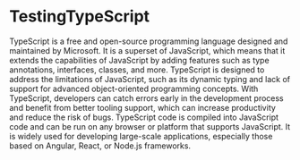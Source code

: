 # TestingTypeScript

TypeScript is a free and open-source programming language designed and maintained by Microsoft. It is a superset of JavaScript, which means that it extends the capabilities of JavaScript by adding features such as type annotations, interfaces, classes, and more. TypeScript is designed to address the limitations of JavaScript, such as its dynamic typing and lack of support for advanced object-oriented programming concepts. With TypeScript, developers can catch errors early in the development process and benefit from better tooling support, which can increase productivity and reduce the risk of bugs. TypeScript code is compiled into JavaScript code and can be run on any browser or platform that supports JavaScript. It is widely used for developing large-scale applications, especially those based on Angular, React, or Node.js frameworks.
